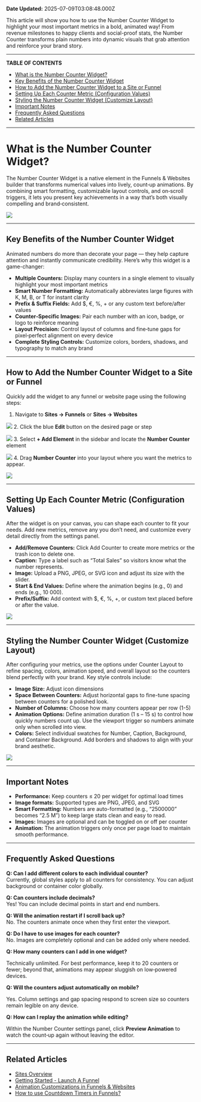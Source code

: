 **Date Updated:** 2025-07-09T03:08:48.000Z

This article will show you how to use the Number Counter Widget to highlight your most important metrics in a bold, animated way! From revenue milestones to happy clients and social-proof stats, the Number Counter transforms plain numbers into dynamic visuals that grab attention and reinforce your brand story.

---

**TABLE OF CONTENTS**

* [What is the Number Counter Widget?](#What-is-the-Number-Counter-Widget?)
* [Key Benefits of the Number Counter Widget](#Key-Benefits-of-the-Number-Counter-Widget)
* [How to Add the Number Counter Widget to a Site or Funnel](#How-to-Add-the-Number-Counter-Widget-to-a-Site-or-Funnel)
* [Setting Up Each Counter Metric (Configuration Values)](#Setting-Up-Each-Counter-Metric-%28Configuration-Values%29)
* [Styling the Number Counter Widget (Customize Layout)](#Styling-the-Number-Counter-Widget-%28Customize-Layout%29)
* [Important Notes](#Important-Notes)
* [Frequently Asked Questions](#Frequently-Asked-Questions)
* [Related Articles](#Related-Articles)

---

# **What is the Number Counter Widget?**

  
The Number Counter Widget is a native element in the Funnels & Websites builder that transforms numerical values into lively, count‑up animations. By combining smart formatting, customizable layout controls, and on‑scroll triggers, it lets you present key achievements in a way that’s both visually compelling and brand‑consistent.  
  
![](https://s3.amazonaws.com/cdn.freshdesk.com/data/helpdesk/attachments/production/155049314932/original/ptqnlVkY3-4mtMRiyvasI6qZlowBnIq8bQ.png?1751564935)

---

## **Key Benefits of the Number Counter Widget**

  
Animated numbers do more than decorate your page — they help capture attention and instantly communicate credibility. Here’s why this widget is a game-changer:

  
* **Multiple Counters:** Display many counters in a single element to visually highlight your most important metrics
* **Smart Number Formatting:** Automatically abbreviates large figures with K, M, B, or T for instant clarity
* **Prefix & Suffix Fields:** Add $, €, %, + or any custom text before/after values
* **Counter‑Specific Images:** Pair each number with an icon, badge, or logo to reinforce meaning
* **Layout Precision:** Control layout of columns and fine‑tune gaps for pixel‑perfect alignment on every device
* **Complete Styling Controls:** Customize colors, borders, shadows, and typography to match any brand

---

## **How to Add the Number Counter Widget to a Site or Funnel**

  
Quickly add the widget to any funnel or website page using the following steps:

1. Navigate to **Sites → Funnels** or **Sites → Websites**  
    
**![](https://s3.amazonaws.com/cdn.freshdesk.com/data/helpdesk/attachments/production/155049551969/original/ojSqkTUNrpIpAsMiYpH4WzJA9BZD1n0DAQ.jpeg?1752010109)**
2. Click the blue **Edit** button on the desired page or step  
    
![](https://s3.amazonaws.com/cdn.freshdesk.com/data/helpdesk/attachments/production/155049551971/original/7To8UF75RQfwqrlub0LMkLeTuxAj5TpOGg.jpeg?1752010109)
3. Select **\+ Add Element** in the sidebar and locate the **Number Counter** element  
    
![](https://s3.amazonaws.com/cdn.freshdesk.com/data/helpdesk/attachments/production/155049551968/original/tbHMM05xTuNjpxPOYmg6xuiNA_75dbH2Jw.jpeg?1752010108)
4. Drag **Number Counter** into your layout where you want the metrics to appear.  
    
![](https://s3.amazonaws.com/cdn.freshdesk.com/data/helpdesk/attachments/production/155049551970/original/R4v3fTjPUq8FpArMtMz1ECfF-A4CkyLOjg.jpeg?1752010109)

---

## **Setting Up Each Counter Metric (Configuration Values)**

  
After the widget is on your canvas, you can shape each counter to fit your needs. Add new metrics, remove any you don’t need, and customize every detail directly from the settings panel.

  
* **Add/Remove Counters:** Click Add Counter to create more metrics or the trash icon to delete one.
* **Caption:** Type a label such as “Total Sales” so visitors know what the number represents.
* **Image:** Upload a PNG, JPEG, or SVG icon and adjust its size with the slider.
* **Start & End Values:** Define where the animation begins (e.g., 0) and ends (e.g., 10 000).
* **Prefix/Suffix:** Add context with $, €, %, +, or custom text placed before or after the value.

![](https://s3.amazonaws.com/cdn.freshdesk.com/data/helpdesk/attachments/production/155049551985/original/eQp8uWWlLOuhGfYRWtouQ2kQJW0xyd-iPw.jpeg?1752010163)

---

## **Styling the Number Counter Widget (Customize Layout)**

  
After configuring your metrics, use the options under Counter Layout to refine spacing, colors, animation speed, and overall layout so the counters blend perfectly with your brand. Key style controls include:

  
* **Image Size:** Adjust icon dimensions
* **Space Between Counters:** Adjust horizontal gaps to fine-tune spacing between counters for a polished look.
* **Number of Columns:** Choose how many counters appear per row (1-5)
* **Animation Options:** Define animation duration (1 s – 15 s) to control how quickly numbers count up. Use the viewport trigger so numbers animate only when scrolled into view.
* **Colors:** Select individual swatches for Number, Caption, Background, and Container Background. Add borders and shadows to align with your brand aesthetic.

  
![](https://s3.amazonaws.com/cdn.freshdesk.com/data/helpdesk/attachments/production/155049552010/original/tInRGvNZT1klO--Igmt5T1TUE8haV0DC2w.jpeg?1752010225)

---

## **Important Notes**

  
* **Performance:** Keep counters ≤ 20 per widget for optimal load times
* **Image formats:** Supported types are PNG, JPEG, and SVG
* **Smart Formatting:** Numbers are auto-formatted (e.g., “2500000” becomes “2.5 M”) to keep large stats clean and easy to read.
* **Images:** Images are optional and can be toggled on or off per counter
* **Animation:** The animation triggers only once per page load to maintain smooth performance.

---

## **Frequently Asked Questions**

  
**Q: Can I add different colors to each individual counter?**  
Currently, global styles apply to all counters for consistency. You can adjust background or container color globally.  
  
**Q: Can counters include decimals?**  
Yes! You can include decimal points in start and end numbers.  
  
**Q: Will the animation restart if I scroll back up?**  
No. The counters animate once when they first enter the viewport.

**Q: Do I have to use images for each counter?**  
 No. Images are completely optional and can be added only where needed.

  
**Q: How many counters can I add in one widget?**

Technically unlimited. For best performance, keep it to 20 counters or fewer; beyond that, animations may appear sluggish on low‑powered devices.

  
**Q: Will the counters adjust automatically on mobile?**

Yes. Column settings and gap spacing respond to screen size so counters remain legible on any device.  
  
**Q: How can I replay the animation while editing?**

Within the Number Counter settings panel, click **Preview Animation** to watch the count‑up again without leaving the editor.

---

## **Related Articles**

  
* [Sites Overview](https://help.gohighlevel.com/en/support/solutions/articles/155000001633)
* [Getting Started - Launch A Funnel](https://help.gohighlevel.com/en/support/solutions/articles/155000005057)
* [Animation Customizations in Funnels & Websites](https://help.gohighlevel.com/en/support/solutions/articles/155000005657)
* [How to use Countdown Timers in Funnels?](https://help.gohighlevel.com/en/support/solutions/articles/155000003122)